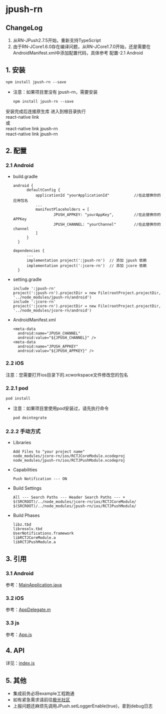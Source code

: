 # jpush-rn

## ChangeLog

1. 从RN-JPush2.7.5开始，重新支持TypeScript
2. 由于RN-JCore1.6.0存在编译问题，从RN-JCore1.7.0开始，还是需要在AndroidManifest.xml中添加配置代码，具体参考 配置-2.1 Android


## 1. 安装

```
npm install jpush-rn --save
```

* 注意：如果项目里没有 jpush-rn，需要安装

  ```
  npm install jpush-rn --save
  ```
安装完成后连接原生库
进入到根目录执行<br/>
react-native link<br/>
或<br/>
react-native link jpush-rn<br/>
react-native link jpush-rn

## 2. 配置

### 2.1 Android

* build.gradle

  ```
  android {
        defaultConfig {
            applicationId "yourApplicationId"           //在此替换你的应用包名
            ...
            manifestPlaceholders = [
                    JPUSH_APPKEY: "yourAppKey",         //在此替换你的APPKey
                    JPUSH_CHANNEL: "yourChannel"        //在此替换你的channel
            ]
        }
    }
  ```

  ```
  dependencies {
        ...
        implementation project(':jpush-rn')  // 添加 jpush 依赖
        implementation project(':jcore-rn')  // 添加 jcore 依赖
    }
  ```

* setting.gradle

  ```
  include ':jpush-rn'
  project(':jpush-rn').projectDir = new File(rootProject.projectDir, '../node_modules/jpush-rn/android')
  include ':jcore-rn'
  project(':jcore-rn').projectDir = new File(rootProject.projectDir, '../node_modules/jcore-rn/android')
  ```

* AndroidManifest.xml

  ```
  <meta-data
  	android:name="JPUSH_CHANNEL"
  	android:value="${JPUSH_CHANNEL}" />
  <meta-data
  	android:name="JPUSH_APPKEY"
  	android:value="${JPUSH_APPKEY}" />    
  ```

### 2.2 iOS
注意：您需要打开ios目录下的.xcworkspace文件修改您的包名

### 2.2.1 pod

```
pod install
```

* 注意：如果项目里使用pod安装过，请先执行命令

  ```
  pod deintegrate
  ```

### 2.2.2 手动方式

* Libraries

  ```
  Add Files to "your project name"
  node_modules/jcore-rn/ios/RCTJCoreModule.xcodeproj
  node_modules/jpush-rn/ios/RCTJPushModule.xcodeproj
  ```

* Capabilities

  ```
  Push Notification --- ON
  ```

* Build Settings

  ```
  All --- Search Paths --- Header Search Paths --- +
  $(SRCROOT)/../node_modules/jcore-rn/ios/RCTJCoreModule/
  $(SRCROOT)/../node_modules/jpush-rn/ios/RCTJPushModule/
  ```

* Build Phases

  ```
  libz.tbd
  libresolv.tbd
  UserNotifications.framework
  libRCTJCoreModule.a
  libRCTJPushModule.a
  ```

## 3. 引用

### 3.1 Android

参考：[MainApplication.java](https://github.com/jpush/jpush-rn/tree/master/example/android/app/src/main/java/com/example/MainApplication.java)

### 3.2 iOS

参考：[AppDelegate.m](https://github.com/jpush/jpush-rn/tree/master/example/ios/example/AppDelegate.m) 

### 3.3 js

参考：[App.js](https://github.com/jpush/jpush-rn/blob/dev/example/App.js) 

## 4. API

详见：[index.js](https://github.com/jpush/jpush-rn/blob/master/index.js)

## 5.  其他

* 集成前务必将example工程跑通
* 如有紧急需求请前往[极光社区](https://community.jiguang.cn/c/question)
* 上报问题还麻烦先调用JPush.setLoggerEnable(true}，拿到debug日志

 

